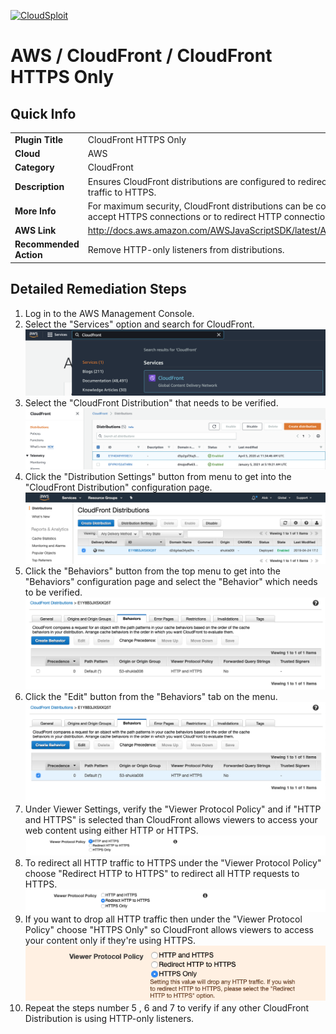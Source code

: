 [![CloudSploit](https://cloudsploit.com/img/logo-new-big-text-100.png "CloudSploit")](https://cloudsploit.com)

# AWS / CloudFront / CloudFront HTTPS Only

## Quick Info

| | |
|-|-|
| **Plugin Title** | CloudFront HTTPS Only |
| **Cloud** | AWS |
| **Category** | CloudFront |
| **Description** | Ensures CloudFront distributions are configured to redirect non-HTTPS traffic to HTTPS. |
| **More Info** | For maximum security, CloudFront distributions can be configured to only accept HTTPS connections or to redirect HTTP connections to HTTPS. |
| **AWS Link** | http://docs.aws.amazon.com/AWSJavaScriptSDK/latest/AWS/CloudFront.html |
| **Recommended Action** | Remove HTTP-only listeners from distributions. |

## Detailed Remediation Steps
1. Log in to the AWS Management Console.
2. Select the "Services" option and search for CloudFront. </br> <img src="/resources/aws/cloudfront/cloudfront-https-only/step2.png"/>
3. Select the "CloudFront Distribution" that needs to be verified.</br> <img src="/resources/aws/cloudfront/cloudfront-https-only/step3.png"/>
4. Click the "Distribution Settings" button from menu to get into the "CloudFront Distribution" configuration page. </br><img src="/resources/aws/cloudfront/cloudfront-https-only/step4.png"/>
5. Click the "Behaviors" button from the top menu to get into the "Behaviors" configuration page and select the "Behavior" which needs to be verified.</br> <img src="/resources/aws/cloudfront/cloudfront-https-only/step5.png"/>
6. Click the "Edit" button from the "Behaviors" tab on the menu.</br> <img src="/resources/aws/cloudfront/cloudfront-https-only/step6.png"/>
7. Under Viewer Settings, verify the "Viewer Protocol Policy" and if "HTTP and HTTPS" is selected than CloudFront allows viewers to access your web content using either HTTP or HTTPS. </br> <img src="/resources/aws/cloudfront/cloudfront-https-only/step7.png"/>
8. To redirect all HTTP traffic to HTTPS under the "Viewer Protocol Policy" choose "Redirect HTTP to HTTPS" to redirect all HTTP requests to HTTPS.</br><img src="/resources/aws/cloudfront/cloudfront-https-only/step8.png"/>
9. If you want to drop all HTTP traffic then under the "Viewer Protocol Policy" choose "HTTPS Only" so CloudFront allows viewers to access your content only if they're using HTTPS.</br><img src="/resources/aws/cloudfront/cloudfront-https-only/step9.png"/>
10. Repeat the steps number 5 , 6 and 7 to verify if any other CloudFront Distribution is using HTTP-only listeners.</br>
